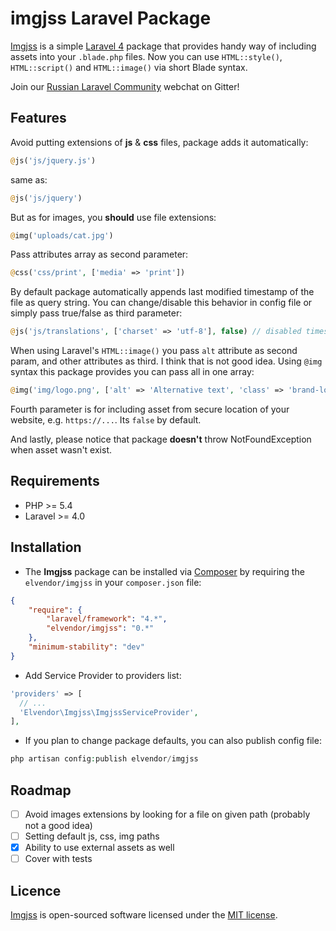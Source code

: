 # imgjss Laravel Package

[Imgjss](https://github.com/elvendor/imgjss) is a simple [Laravel 4](http://laravel.com) package that provides handy way of including assets into your `.blade.php` files.
Now you can use `HTML::style()`, `HTML::script()` and `HTML::image()` via short Blade syntax.

Join our [Russian Laravel Community](https://gitter.im/LaravelRUS/chat) webchat on Gitter!

## Features
Avoid putting extensions of **js** & **css** files, package adds it automatically:
```php
@js('js/jquery.js')
```
same as:
```php
@js('js/jquery')
```

But as for images, you **should** use file extensions:
```php
@img('uploads/cat.jpg')
```

Pass attributes array as second parameter:
```php
@css('css/print', ['media' => 'print'])
```

By default package automatically appends last modified timestamp of the file as query string.
You can change/disable this behavior in config file or simply pass true/false as third parameter:
```php
@js('js/translations', ['charset' => 'utf-8'], false) // disabled timestamp appending
```

When using Laravel's `HTML::image()` you pass `alt` attribute as second param, and other attributes as third.
I think that is not good idea. Using `@img` syntax this package provides you can pass all in one array:
```php
@img('img/logo.png', ['alt' => 'Alternative text', 'class' => 'brand-logo'])
```

Fourth parameter is for including asset from secure location of your website, e.g. `https://...`. Its `false` by default.

And lastly, please notice that package **doesn't** throw NotFoundException when asset wasn't exist.

## Requirements
- PHP >= 5.4
- Laravel >= 4.0

## Installation
- The **Imgjss** package can be installed via [Composer](http://getcomposer.org) by requiring the
`elvendor/imgjss` in your `composer.json` file:

```json
{
    "require": {
        "laravel/framework": "4.*",
        "elvendor/imgjss": "0.*"
    },
    "minimum-stability": "dev"
}
```
- Add Service Provider to providers list:
```php
'providers' => [
  // ...
  'Elvendor\Imgjss\ImgjssServiceProvider',
],
```
- If you plan to change package defaults, you can also publish config file:
```php
php artisan config:publish elvendor/imgjss
```
	
## Roadmap
- [ ] Avoid images extensions by looking for a file on given path (probably not a good idea)
- [ ] Setting default js, css, img paths
- [x] Ability to use external assets as well
- [ ] Cover with tests

## Licence
[Imgjss](https://github.com/elvendor/imgjss) is open-sourced software licensed under the [MIT license](http://opensource.org/licenses/MIT).
